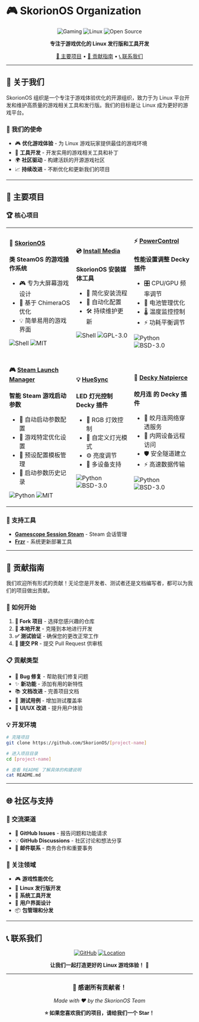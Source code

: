 # 🎮 SkorionOS Organization

<div align="center">

![Gaming](https://img.shields.io/badge/Focus-Gaming-blue?style=for-the-badge&logo=steam)
![Linux](https://img.shields.io/badge/Platform-Linux-orange?style=for-the-badge&logo=linux)
![Open Source](https://img.shields.io/badge/License-Open%20Source-green?style=for-the-badge&logo=opensourceinitiative)

**专注于游戏优化的 Linux 发行版和工具开发**

[🌟 主要项目](#-主要项目) • [🤝 贡献指南](#-贡献指南) • [📞 联系我们](#-联系我们)

</div>

---

## 🚀 关于我们

SkorionOS 组织是一个专注于游戏体验优化的开源组织，致力于为 Linux 平台开发和维护高质量的游戏相关工具和发行版。我们的目标是让 Linux 成为更好的游戏平台。

### 🎯 我们的使命
- 🎮 **优化游戏体验** - 为 Linux 游戏玩家提供最佳的游戏环境
- 🔧 **工具开发** - 开发实用的游戏相关工具和补丁
- 🌍 **社区驱动** - 构建活跃的开源游戏社区
- 📈 **持续改进** - 不断优化和更新我们的项目

---

## 🌟 主要项目

### 🏆 核心项目

<table>
<tr>
<td>

#### 🎯 [SkorionOS](https://github.com/SkorionOS/skorionos)
**类 SteamOS 的游戏操作系统**

- 🎮 专为大屏幕游戏设计
- 🚀 基于 ChimeraOS 优化
- 💡 简单易用的游戏界面

![Shell](https://img.shields.io/badge/Shell-aa4444?style=flat-square&logo=gnu-bash&logoColor=white)
![MIT](https://img.shields.io/badge/License-MIT-blue?style=flat-square)

</td>
<td>

#### 💿 [Install Media](https://github.com/SkorionOS/install-media)
**SkorionOS 安装媒体工具**

- 📀 简化安装流程
- 🔧 自动化配置
- 🛠️ 持续维护更新

![Shell](https://img.shields.io/badge/Shell-aa4444?style=flat-square&logo=gnu-bash&logoColor=white)
![GPL-3.0](https://img.shields.io/badge/License-GPL--3.0-blue?style=flat-square)

</td>

<td>

#### ⚡ [PowerControl](https://github.com/mengmeet/PowerControl)
**性能设置调整 Decky 插件**

- 🎛️ CPU/GPU 频率调节
- 🔋 电池管理优化
- 🌡️ 温度监控控制
- ⚡ 功耗平衡调节

![Python](https://img.shields.io/badge/Python-3776AB?style=flat-square&logo=python&logoColor=white)
![BSD-3.0](https://img.shields.io/badge/License-BSD--3.0-orange?style=flat-square)

</td>
</tr>
<tr>
<td>

#### 🎮 [Steam Launch Manager](https://github.com/honjow/steam-launch-manager)
**智能 Steam 游戏启动参数**

- 🚀 自动启动参数配置
- 🎯 游戏特定优化设置
- 🔧 预设配置模板管理
- 📝 启动参数历史记录

![Python](https://img.shields.io/badge/Python-3776AB?style=flat-square&logo=python&logoColor=white)
![MIT](https://img.shields.io/badge/License-MIT-blue?style=flat-square)

</td>

<td>

#### 💡 [HueSync](https://github.com/honjow/HueSync)
**LED 灯光控制 Decky 插件**

- 🌈 RGB 灯效控制
- 🎨 自定义灯光模式
- ⚙️ 亮度调节
- 🔧 多设备支持

![Python](https://img.shields.io/badge/Python-3776AB?style=flat-square&logo=python&logoColor=white)
![BSD-3.0](https://img.shields.io/badge/License-BSD--3.0-orange?style=flat-square)

</td>
<td>

#### 🚀 [Decky Natpierce](https://github.com/honjow/decky-natpierce)
**皎月连 的 Decky 插件**

- 🌙 皎月连网络穿透服务
- 🔗 内网设备远程访问
- 🛡️ 安全隧道建立
- ⚡ 高速数据传输

![Python](https://img.shields.io/badge/Python-3776AB?style=flat-square&logo=python&logoColor=white)
![BSD-3.0](https://img.shields.io/badge/License-BSD--3.0-orange?style=flat-square)

</td>
</tr>
</table>

### 🔧 支持工具

- **[Gamescope Session Steam](https://github.com/SkorionOS/gamescope-session-steam)** - Steam 会话管理
- **[Frzr](https://github.com/honjow/frzr)** - 系统更新部署工具


---

## 🤝 贡献指南

我们欢迎所有形式的贡献！无论您是开发者、测试者还是文档编写者，都可以为我们的项目做出贡献。

### 🚀 如何开始

1. **🍴 Fork 项目** - 选择您感兴趣的仓库
2. **🔧 本地开发** - 克隆到本地进行开发
3. **✅ 测试验证** - 确保您的更改正常工作
4. **📝 提交 PR** - 提交 Pull Request 供审核

### 📋 贡献类型

- 🐛 **Bug 修复** - 帮助我们修复问题
- ✨ **新功能** - 添加有用的新特性
- 📚 **文档改进** - 完善项目文档
- 🧪 **测试用例** - 增加测试覆盖率
- 🎨 **UI/UX 改进** - 提升用户体验

### 💡 开发环境

```bash
# 克隆项目
git clone https://github.com/SkorionOS/[project-name]

# 进入项目目录
cd [project-name]

# 查看 README 了解具体的构建说明
cat README.md
```

---

## 🌐 社区与支持

### 💬 交流渠道

- 🐙 **GitHub Issues** - 报告问题和功能请求
- 💡 **GitHub Discussions** - 社区讨论和想法分享
- 📧 **邮件联系** - 商务合作和重要事务

### 🎯 关注领域

- 🎮 **游戏性能优化**
- 🐧 **Linux 发行版开发**
- 🔧 **系统工具开发**
- 🎨 **用户界面设计**
- 📦 **包管理和分发**

---

## 📞 联系我们

<div align="center">

[![GitHub](https://img.shields.io/badge/GitHub-SkorionOS-black?style=for-the-badge&logo=github)](https://github.com/SkorionOS)
[![Location](https://img.shields.io/badge/Location-China-red?style=for-the-badge&logo=googlemaps)](https://github.com/SkorionOS)

**让我们一起打造更好的 Linux 游戏体验！** 🚀

</div>

---

<div align="center">

### 🌟 感谢所有贡献者！

*Made with ❤️ by the SkorionOS Team*

**⭐ 如果您喜欢我们的项目，请给我们一个 Star！**

</div>
